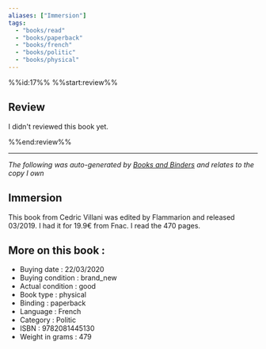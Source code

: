 ```yaml
---
aliases: ["Immersion"] 
tags: 
  - "books/read" 
  - "books/paperback" 
  - "books/french"
  - "books/politic"
  - "books/physical"
---
```

%%id:17%%
%%start:review%%
## Review
I didn't reviewed this book yet. 

%%end:review%%

---
_The following was auto-generated by [Books and Binders](Books%20and%20Binders.md) and relates to the copy I own_
## Immersion
This book from Cedric Villani was edited by Flammarion  and released 03/2019. I had it for 19.9€ from Fnac. I read the 470 pages.

## More on this book :
- Buying date : 22/03/2020
- Buying condition : brand_new
- Actual condition : good
- Book type : physical
- Binding : paperback
- Language : French
- Category : Politic
- ISBN : 9782081445130
- Weight in grams : 479

